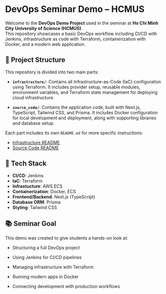# DevOps Seminar Demo – HCMUS

Welcome to the **DevOps Demo Project** used in the seminar at **Ho Chi Minh City University of Science (HCMUS)**.  
This repository showcases a basic DevOps workflow including CI/CD with Jenkins, infrastructure as code with Terraform, containerization with Docker, and a modern web application.

## 📁 Project Structure

This repository is divided into two main parts:

- **`infrastructure/`**: Contains all Infrastructure-as-Code (IaC) configuration using Terraform. It includes provider setup, reusable modules, environment variables, and Terraform state management for deploying cloud infrastructure.

- **`source_code/`**: Contains the application code, built with Next.js, TypeScript, Tailwind CSS, and Prisma. It includes Docker configuration for local development and deployment, along with supporting libraries and database setup.

Each part includes its own `README.md` for more specific instructions:

- [Infrastructure README](infrastructure/README.md)
- [Source Code README](source_code/README.md)

## 🚀 Tech Stack

- **CI/CD**: Jenkins
- **IaC**: Terraform
- **Infrastucture**: AWS ECS
- **Containerization**: Docker, ECS
- **Frontend/Backend**: Next.js (TypeScript)
- **Database ORM**: Prisma
- **Styling**: Tailwind CSS

## 📚 Seminar Goal
This demo was created to give students a hands-on look at:

- Structuring a full DevOps project

- Using Jenkins for CI/CD pipelines

- Managing infrastructure with Terraform

- Running modern apps in Docker

- Connecting development with production workflows

